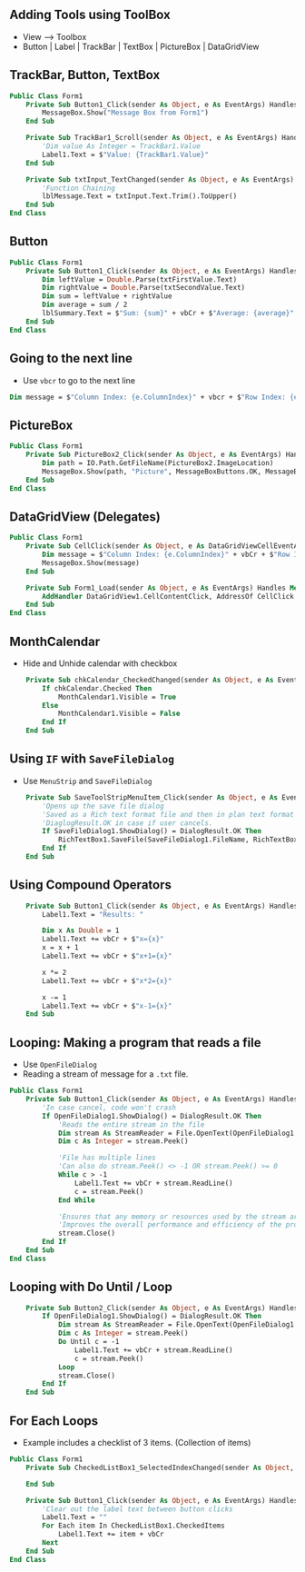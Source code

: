 ## Adding Tools using ToolBox

- View --> Toolbox
- Button | Label | TrackBar | TextBox | PictureBox | DataGridView 

## TrackBar, Button, TextBox

```vb
Public Class Form1
    Private Sub Button1_Click(sender As Object, e As EventArgs) Handles Button1.Click
        MessageBox.Show("Message Box from Form1")
    End Sub

    Private Sub TrackBar1_Scroll(sender As Object, e As EventArgs) Handles TrackBar1.Scroll
        'Dim value As Integer = TrackBar1.Value
        Label1.Text = $"Value: {TrackBar1.Value}"
    End Sub

    Private Sub txtInput_TextChanged(sender As Object, e As EventArgs) Handles txtInput.TextChanged
        'Function Chaining
        lblMessage.Text = txtInput.Text.Trim().ToUpper()
    End Sub
End Class
```

## Button

```vb
Public Class Form1
    Private Sub Button1_Click(sender As Object, e As EventArgs) Handles btnSummarize.Click
        Dim leftValue = Double.Parse(txtFirstValue.Text)
        Dim rightValue = Double.Parse(txtSecondValue.Text)
        Dim sum = leftValue + rightValue
        Dim average = sum / 2
        lblSummary.Text = $"Sum: {sum}" + vbCr + $"Average: {average}"
    End Sub
End Class
```

## Going to the next line 

- Use `vbcr` to go to the next line
```vb
Dim message = $"Column Index: {e.ColumnIndex}" + vbcr + $"Row Index: {e.RowIndex}"
```

## PictureBox

```vb
Public Class Form1
    Private Sub PictureBox2_Click(sender As Object, e As EventArgs) Handles PictureBox2.Click
        Dim path = IO.Path.GetFileName(PictureBox2.ImageLocation)
        MessageBox.Show(path, "Picture", MessageBoxButtons.OK, MessageBoxIcon.Information)
    End Sub
End Class
```

## DataGridView (Delegates)

```vb
Public Class Form1
    Private Sub CellClick(sender As Object, e As DataGridViewCellEventArgs)
        Dim message = $"Column Index: {e.ColumnIndex}" + vbCr + $"Row Index: {e.RowIndex}"
        MessageBox.Show(message)
    End Sub

    Private Sub Form1_Load(sender As Object, e As EventArgs) Handles Me.Load
        AddHandler DataGridView1.CellContentClick, AddressOf CellClick
    End Sub
End Class
```

## MonthCalendar

- Hide and Unhide calendar with checkbox

```vb
    Private Sub chkCalendar_CheckedChanged(sender As Object, e As EventArgs) Handles chkCalendar.CheckedChanged
        If chkCalendar.Checked Then
            MonthCalendar1.Visible = True
        Else
            MonthCalendar1.Visible = False
        End If
    End Sub
```

## Using `IF` with `SaveFileDialog`

- Use `MenuStrip` and `SaveFileDialog`

```vb
    Private Sub SaveToolStripMenuItem_Click(sender As Object, e As EventArgs) Handles SaveToolStripMenuItem.Click
        'Opens up the save file dialog
        'Saved as a Rich text format file and then in plan text format
        'DiaglogResult.OK in case if user cancels.
        If SaveFileDialog1.ShowDialog() = DialogResult.OK Then
            RichTextBox1.SaveFile(SaveFileDialog1.FileName, RichTextBoxStreamType.PlainText)
        End If
    End Sub
```

## Using Compound Operators

```vb
    Private Sub Button1_Click(sender As Object, e As EventArgs) Handles Button1.Click
        Label1.Text = "Results: "

        Dim x As Double = 1
        Label1.Text += vbCr + $"x={x}"
        x = x + 1
        Label1.Text += vbCr + $"x+1={x}"

        x *= 2
        Label1.Text += vbCr + $"x*2={x}"

        x -= 1
        Label1.Text += vbCr + $"x-1={x}"
    End Sub
```

## Looping: Making a program that reads a file

- Use `OpenFileDialog`
- Reading a stream of message for a `.txt` file.

```vb
Public Class Form1
    Private Sub Button1_Click(sender As Object, e As EventArgs) Handles Button1.Click
        'In case cancel, code won't crash
        If OpenFileDialog1.ShowDialog() = DialogResult.OK Then
            'Reads the entire stream in the file
            Dim stream As StreamReader = File.OpenText(OpenFileDialog1.FileName)
            Dim c As Integer = stream.Peek()

            'File has multiple lines
            'Can also do stream.Peek() <> -1 OR stream.Peek() >= 0
            While c > -1
                Label1.Text += vbCr + stream.ReadLine()
                c = stream.Peek()
            End While

            'Ensures that any memory or resources used by the stream are released
            'Improves the overall performance and efficiency of the program
            stream.Close()
        End If
    End Sub
End Class
```

## Looping with **Do Until / Loop**

```vb
    Private Sub Button2_Click(sender As Object, e As EventArgs) Handles Button2.Click
        If OpenFileDialog1.ShowDialog() = DialogResult.OK Then
            Dim stream As StreamReader = File.OpenText(OpenFileDialog1.FileName)
            Dim c As Integer = stream.Peek()
            Do Until c = -1
                Label1.Text += vbCr + stream.ReadLine()
                c = stream.Peek()
            Loop
            stream.Close()
        End If
    End Sub
```

## For Each Loops

- Example includes a checklist of 3 items. (Collection of items)

```vb
Public Class Form1
    Private Sub CheckedListBox1_SelectedIndexChanged(sender As Object, e As EventArgs) Handles CheckedListBox1.SelectedIndexChanged

    End Sub

    Private Sub Button1_Click(sender As Object, e As EventArgs) Handles Button1.Click
        'Clear out the label text between button clicks
        Label1.Text = ""
        For Each item In CheckedListBox1.CheckedItems
            Label1.Text += item + vbCr
        Next
    End Sub
End Class
```






































